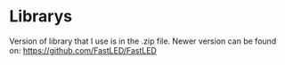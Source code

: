 # Librarys

Version of library that I use is in the .zip file. Newer version can be found on: https://github.com/FastLED/FastLED
